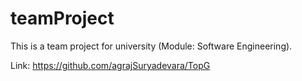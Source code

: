 # teamProject
This is a team project for university (Module: Software Engineering).



Link: https://github.com/agrajSuryadevara/TopG
